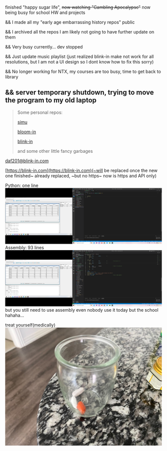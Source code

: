 finished "happy sugar life", ~~now watching "Gambling Apocalypse"~~ now being busy for school HW and projects

&& I made all my "early age embarrassing history repos" public 

&& I archived all the repos I am likely not going to have further update on them

&& Very busy currently... dev stopped

&& Just update music playlist (just realized blink-in make not work for all resolutions, but I am not a UI design so I dont know how to fix this sorry)

&& No longer working for NTX, my courses are too busy, time to get back to library

## && server temporary shutdown, trying to move the program to my old laptop

[//]: # (&& A project I participated in designing started the test)

[//]: # (https://github.com/DAF201/DAF201/blob/main/images/5FE90B19-F08E-44C9-A10C-8E76C21A89BF.jpg)

> Some personal repos:
>
> [simu](https://github.com/DAF201/simu)
>
> [bloom-in](https://github.com/DAF201/bloom-in)
>
> [blink-in](https://github.com/DAF201/blink-in_v0.0.2)
>
> and some other little fancy garbages

daf201@blink-in.com

[https://blink-in.com](https://blink-in.com)(~will be replaced once the new one finished~ already replaced, ~but no https~ now is https and API only)

Python: one line
![](https://github.com/DAF201/DAF201/blob/main/images/Screenshot%20(261).png)
Assembly: 93 lines
![](https://github.com/DAF201/DAF201/blob/main/images/Screenshot%20(260).png)
but you still need to use assembly even nobody use it today but the school hahaha...

treat yourself(medically)
![](https://github.com/DAF201/DAF201/blob/main/images/1EB8CA75-F336-420A-B7FE-41BA381776CC.jpg)
<!-- 
No, I don't know android or any type of UI dev(that is why I self-taught JS ~actually most of my programming knowledge was self-taught~)

<details><summary>also if any of my co-worker is reading this because of my doc or what...</summary>
  
don't write something like
```javascript
function demo(x) {
    if (x == 0) {
        console.log('x = 0')
    } else {
        if (x == 1) {
            console.log('x = 1')
        } else {
            if (x == 2) {
                console.log('x = 2')
            }
        }
    }
}
var number = Math.floor(Math.random() * 3)
demo(number)
```
use if return instead
```javascript
function demo(x) {
    if (x == 0) {
        console.log('x = 0')
        return
    }
    if (x == 1) {
        console.log('x = 1')
        return
    }
    if (x == 2) {
        console.log('x = 2')
        return
    }
}
var number = Math.floor(Math.random() * 3)
demo(number)
```
Once I read 2000+ lines of if else to find a bug summer 2022 hahaha...
</detail>
 -->

